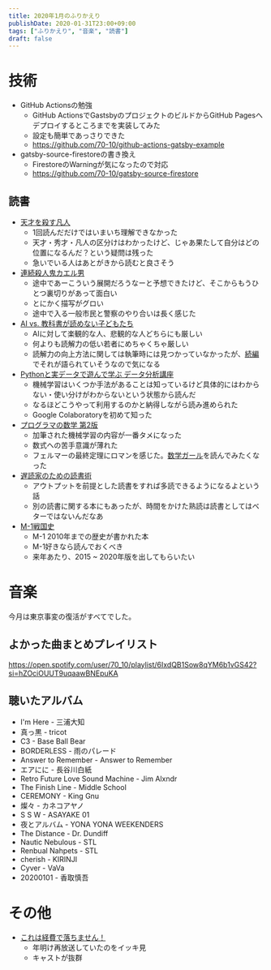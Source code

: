 ```yaml
---
title: 2020年1月のふりかえり
publishDate: 2020-01-31T23:00+09:00
tags: ["ふりかえり", "音楽", "読書"]
draft: false
---
```


# 技術

- GitHub Actionsの勉強
  - GitHub ActionsでGastsbyのプロジェクトのビルドからGitHub Pagesへデプロイするところまでを実装してみた
  - 設定も簡単であっさりできた
  - https://github.com/70-10/github-actions-gatsby-example
- gatsby-source-firestoreの書き換え
  - FirestoreのWarningが気になったので対応
  - https://github.com/70-10/gatsby-source-firestore

## 読書

- [天才を殺す凡人](https://www.amazon.co.jp/dp/B07MG34ZDX)
  - 1回読んだだけではいまいち理解できなかった
  - 天才・秀才・凡人の区分けはわかったけど、じゃあ果たして自分はどの位置になるんだ？という疑問は残った
  - 急いでいる人はあとがきから読むと良さそう
- [連続殺人鬼カエル男](https://www.amazon.co.jp/dp/B082X5BS3G)
  - 途中であーこういう展開だろうなーと予想できたけど、そこからもうひとつ裏切りがあって面白い
  - とにかく描写がグロい
  - 途中で入る一般市民と警察のやり合いは長く感じた
- [AI vs. 教科書が読めない子どもたち](https://www.amazon.co.jp/dp/B0791XCYQG)
  - AIに対して楽観的な人、悲観的な人どちらにも厳しい
  - 何よりも読解力の低い若者にめちゃくちゃ厳しい
  - 読解力の向上方法に関しては執筆時には見つかっていなかったが、[続編](https://www.amazon.co.jp/dp/4492762507)でそれが語られていそうなので気になる
- [Pythonと実データで遊んで学ぶ データ分析講座](https://www.amazon.co.jp/dp/B07VRZRR1G)
  - 機械学習はいくつか手法があることは知っているけど具体的にはわからない・使い分けがわからないという状態から読んだ
  - なるほどこうやって利用するのかと納得しながら読み進められた
  - Google Colaboratoryを初めて知った
- [プログラマの数学 第2版](https://www.amazon.co.jp/dp/B079JLW5YN)
  - 加筆された機械学習の内容が一番タメになった
  - 数式への苦手意識が薄れた
  - フェルマーの最終定理にロマンを感じた。[数学ガール](https://www.amazon.co.jp/dp/B00I8AT1CM)を読んでみたくなった
- [遅読家のための読書術](https://www.amazon.co.jp/dp/B01CDPH0DY)
  - アウトプットを前提とした読書をすれば多読できるようになるよという話
  - 別の読書に関する本にもあったが、時間をかけた熟読は読書としてはベターではないんだなあ
- [M-1戦国史](https://www.amazon.co.jp/dp/B009TN4XES)
  - M-1 2010年までの歴史が書かれた本
  - M-1好きなら読んでおくべき
  - 来年あたり、2015 ~ 2020年版を出してもらいたい

# 音楽

今月は東京事変の復活がすべてでした。

## よかった曲まとめプレイリスト

https://open.spotify.com/user/70_10/playlist/6IxdQB1Sow8qYM6b1vGS42?si=hZOciOUUT9uqaawBNEpuKA

## 聴いたアルバム

- I'm Here - 三浦大知
- 真っ黒 - tricot
- C3 - Base Ball Bear
- BORDERLESS - 雨のパレード
- Answer to Remember - Answer to Remember
- エアにに - 長谷川白紙
- Retro Future Love Sound Machine - Jim Alxndr
- The Finish Line - Middle School
- CEREMONY - King Gnu
- 燦々 - カネコアヤノ
- S S W - ASAYAKE 01
- 夜とアルバム - YONA YONA WEEKENDERS
- The Distance - Dr. Dundiff
- Nautic Nebulous - STL
- Renbual Nahpets - STL
- cherish - KIRINJI
- Cyver - VaVa
- 20200101 - 香取慎吾

# その他

- [これは経費で落ちません！](https://www.nhk.or.jp/drama/drama10/keihi/)
  - 年明け再放送していたのをイッキ見
  - キャストが抜群
